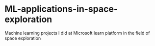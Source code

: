 # ML-applications-in-space-exploration
Machine learning projects I did at Microsoft learn platform in the field of space exploration

